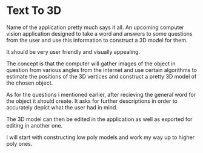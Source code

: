 # Text To 3D

Name of the application pretty much says it all. An upcoming computer vision application designed to take a word and answers to some questions from the user and use this information to construct a 3D model for them.

It should be very user friendly and visually appealing.

The concept is that the computer will gather images of the object in question from various angles from the internet and use certain algorithms to estimate the positions of the 3D vertices and construct a pretty 3D model of the chosen object.

As for the questions i mentioned earlier, after recieving the general word for the object it should create. It asks for further descriptions in order to accurately depict what the user had in mind.

The 3D model can then be edited in the application as well as exported for editing in another one.

I will start with constructing low poly models and work my way up to higher poly ones.